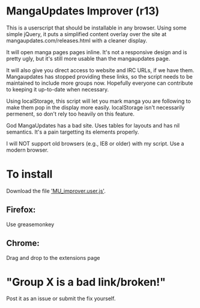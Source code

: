# MangaUpdates Improver (r13)

This is a userscript that should be installable in any browser.  Using some simple jQuery, it puts a simplified content overlay over the site at mangaupdates.com/releases.html with a cleaner display.

It will open manga pages pages inline.  It's not a responsive design and is pretty ugly, but it's still more usable than the mangaupdates page.

It will also give you direct access to website and IRC URLs, if we have them.  Mangaupdates has stopped providing these links, so the script needs to be maintained to include more groups now.  Hopefully everyone can contribute to keeping it up-to-date when necessary.

Using localStorage, this script will let you mark manga you are following to make them pop in the display more easily.  localStorage isn't necessarily permenent, so don't rely too heavily on this feature.

God MangaUpdates has a bad site.  Uses tables for layouts and has nil semantics.  It's a pain targetting its elements properly.

I will NOT support old browsers (e.g., IE8 or older) with my script.  Use a modern browser.

# To install

Download the file ['MU_improver.user.js'](https://github.com/MilesWilford/MangaUpdatesImprover/raw/master/MU_improver.user.js).

## Firefox:

Use greasemonkey

## Chrome:

Drag and drop to the extensions page

# "Group X is a bad link/broken!"

Post it as an issue or submit the fix yourself.
